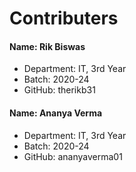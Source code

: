 # Contributers
#### Name: Rik Biswas
- Department: IT, 3rd Year
- Batch: 2020-24
- GitHub: therikb31

#### Name: Ananya Verma
- Department: IT, 3rd Year
- Batch: 2020-24
- GitHub: ananyaverma01

